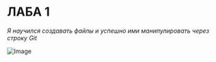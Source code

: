 # ЛАБА 1
_Я научился создавать файлы и успешно ими манипулировать через строку Git_

![Image](https://github.com/user-attachments/assets/c2ad7f43-9021-4032-9974-3dfefb3cfff8)

